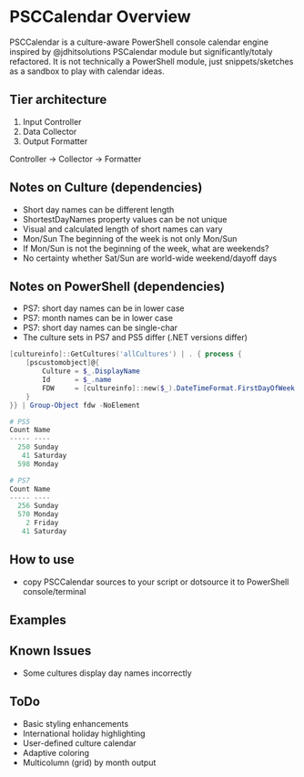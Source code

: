 
# PSCCalendar Overview

PSCCalendar is a culture-aware PowerShell console calendar engine inspired by @jdhitsolutions PSCalendar module but significantly/totaly refactored. It is not technically a PowerShell module, just snippets/sketches as a sandbox to play with calendar ideas.

## Tier architecture
1. Input Controller
2. Data Collector
3. Output Formatter

Controller -> Collector -> Formatter

## Notes on Culture (dependencies)
- Short day names can be different length
- ShortestDayNames property values can be not unique
- Visual and calculated length of short names can vary
- Mon/Sun The beginning of the week is not only Mon/Sun
- If Mon/Sun is not the beginning of the week, what are weekends?
- No certainty whether Sat/Sun are world-wide weekend/dayoff days

## Notes on PowerShell (dependencies)
- PS7: short day names can be in lower case
- PS7: month names can be in lower case
- PS7: short day names can be single-char
- The culture sets in PS7 and PS5 differ (.NET versions differ)
```powershell
[cultureinfo]::GetCultures('allCultures') | . { process {
    [pscustomobject]@{
        Culture = $_.DisplayName
        Id      = $_.name
        FDW     = [cultureinfo]::new($_).DateTimeFormat.FirstDayOfWeek
    }
}} | Group-Object fdw -NoElement

# PS5
Count Name
----- ----
  250 Sunday
   41 Saturday
  598 Monday

# PS7
Count Name
----- ----
  256 Sunday
  570 Monday
    2 Friday
   41 Saturday
```

## How to use
- copy PSCCalendar sources to your script or dotsource it to PowerShell console/terminal

## Examples

## Known Issues
- Some cultures display day names incorrectly

## ToDo
- Basic styling enhancements
- International holiday highlighting
- User-defined culture calendar
- Adaptive coloring
- Multicolumn (grid) by month output

